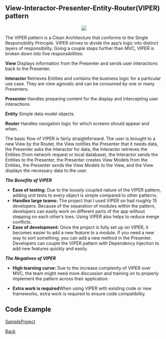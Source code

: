 ##  View-Interactor-Presenter-Entity-Router(VIPER) pattern

<p align="center">
  <image src="images/viper.png"></image>
</p>



The VIPER pattern is a Clean Architecture that conforms to the Single Responsibility Principle. VIPER strives to divide the app’s logic into distinct layers of responsibility. Going a couple steps further than MVC, VIPER is broken down into five responsibilities:

<b>View</b> Displays information from the Presenter and sends user interactions back to the Presenter.

<b>Interactor</b> Retrieves Entities and contains the business logic for a particular use case. They are view agnostic and can be consumed by one or many Presenters.

<b>Presenter</b> Handles preparing content for the display and intercepting user interactions.

<b>Entity</b> Simple data model objects.

<b>Router</b> Handles navigation logic for which screens should appear and when.

The basic flow of VIPER is fairly straightforward. The user is brought to a new View by the Router, the View notifies the Presenter that it needs data, the Presenter asks the Interactor for data, the Interactor retrieves the Entities (from network request or local database), the Interactor sends the Entities to the Presenter, the Presenter creates View Models from the Entities, the Presenter sends the View Models to the View, and the View displays the necessary data to the user.

***The Benefits of VIPER***

- <b>Ease of testing:</b> Due to the loosely coupled nature of the VIPER pattern, adding unit tests to every object is simple compared to other patterns.
- <b>Handles large teams:</b> The project that I used VIPER on had roughly 15 developers. Because of the separation of modules within the pattern, developers can easily work on different parts of the app without stepping on each other’s toes. Using VIPER also helps to reduce merge conflicts.
- <b>Ease of development:</b> Once the project is fully set up on VIPER, it becomes easier to add a new feature to a module. If you need a new way to sort something, you can add a new method in the Presenter. Developers can couple the VIPER pattern with Dependency Injection to add new features quickly and easily.

***The Negatives of VIPER***

- <b>High learning curve:</b> Due to the increase complexity of VIPER over MVC, the team might need more discussion and training on to properly implement the pattern across their application.

- <b>Extra work is required</b>When using VIPER with existing code or new frameworks, extra work is required to ensure code compatibility.



## Code Example
[SampleProject]

[SampleProject]: ../samples/VIPER-pattern/ "SampleProject"






[Back]

[Back]: ../README.md "Back"
